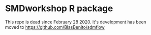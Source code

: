 # SMDworkshop R package
This repo is dead since February 28 2020. It's development has been moved to https://github.com/BlasBenito/sdmflow 
